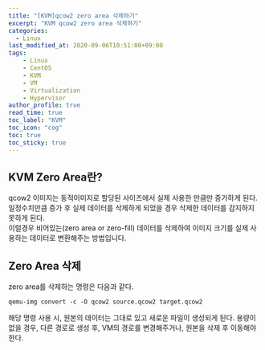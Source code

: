 ```yaml
---
title: "[KVM]qcow2 zero area 삭제하기"
excerpt: "KVM qcow2 zero area 삭제하기"
categories: 
  - Linux
last_modified_at: 2020-09-06T10:51:00+09:00
tags: 
    - Linux
    - CentOS
    - KVM
    - VM
    - Virtualization
    - Hypervisor
author_profile: true
read_time: true
toc_label: "KVM" 
toc_icon: "cog" 
toc: true
toc_sticky: true
---
```


## KVM Zero Area란?
qcow2 이미지는 동적이미지로 할당된 사이즈에서 실제 사용한 만큼만 증가하게 된다. <br>
일정수치만큼 증가 후 실제 데이터를 삭제하게 되었을 경우 삭제한 데이터를 감지하지 못하게 된다. <br>
이럴경우 비어있는(zero area or zero-fill) 데이터를 삭제하여 이미지 크기를 실제 사용하는 데이터로 변환해주는 방법입니다.
<br>

## Zero Area 삭제

zero area를 삭제하는 명령은 다음과 같다.
```
qemu-img convert -c -O qcow2 source.qcow2 target.qcow2
```
해당 명령 사용 시, 원본의 데이터는 그대로 있고 새로운 파일이 생성되게 된다.
용량이 없을 경우, 다른 경로로 생성 후, VM의 경로를 변경해주거나, 원본을 삭제 후 이동해야 한다.
